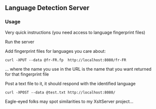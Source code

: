 ## Language Detection Server

### Usage

Very quick instructions (you need access to language fingerprint files)

Run the server

Add fingerprint files for languages you care about:

```shell
curl -XPUT --data @fr-FR.fp  http://localhost:8080/fr-FR
```

... where the name you use in the URL is the name that you want returned for that fingerprint file

Post a text file to it, it should respond with the identified language

```shell
curl -XPOST --data @test.txt http://localhost:8080/
```

Eagle-eyed folks may spot similarities to my XsltServer project...

